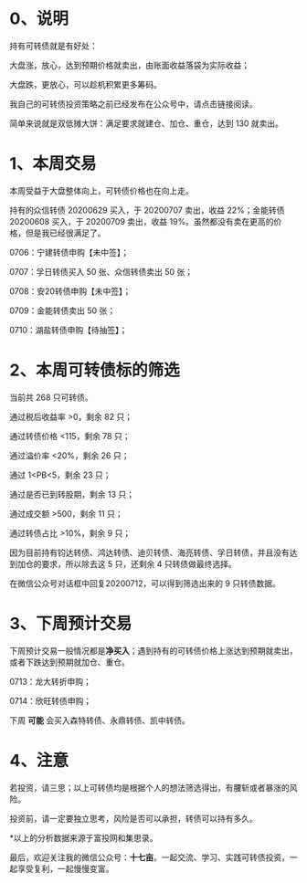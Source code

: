 # 0、说明

持有可转债就是有好处：

大盘涨，放心，达到预期价格就卖出，由账面收益落袋为实际收益；

大盘跌，更放心，可以趁机积累更多筹码。

我自己的可转债投资策略之前已经发布在公众号中，请点击链接阅读。

简单来说就是双低摊大饼：满足要求就建仓、加仓、重仓，达到 130 就卖出。

# 1、本周交易

本周受益于大盘整体向上，可转债价格也在向上走。

持有的众信转债 20200629 买入，于 20200707 卖出，收益 22%；金能转债 20200608 买入，于 20200709 卖出，收益 19%。虽然都没有卖在更高的价格，但是我已经很满足了。

0706：宁建转债申购【未中签】；

0707：孚日转债买入 50 张、众信转债卖出 50 张；

0708：安20转债申购【未中签】；

0709：金能转债卖出 50 张；

0710：湖盐转债申购【待抽签】；

# 2、本周可转债标的筛选

当前共 268 只可转债。

通过税后收益率 >0，剩余 82 只；

通过转债价格 <115，剩余 78 只；

通过溢价率 <20%，剩余 26 只；

通过 1<PB<5，剩余 23 只；

通过是否已到转股期，剩余 13 只；

通过成交额 >500，剩余 11 只；

通过转债占比 >10%，剩余 9 只；

因为目前持有钧达转债、鸿达转债、迪贝转债、海亮转债、孚日转债，并且没有达到加仓的要求，所以除去这 5 只，还剩余 4 只转债做最终选择。

在微信公众号对话框中回复20200712，可以得到筛选出来的 9 只转债数据。

# 3、下周预计交易

下周预计交易一般情况都是**净买入**；遇到持有的可转债价格上涨达到预期就卖出，或者下跌达到预期就加仓、重仓。

0713：龙大转折申购；

0714：欣旺转债申购；

下周 **可能** 会买入森特转债、永鼎转债、凯中转债。

# 4、注意

若投资，请三思；以上可转债均是根据个人的想法筛选得出，有腰斩或者暴涨的风险。

投资前，请一定要独立思考，风险是否可以承担，转债可以持有多久。

*以上的分析数据来源于富投网和集思录。

最后，欢迎关注我的微信公众号：**十七亩**。一起交流、学习、实践可转债投资，一起享受复利，一起慢慢变富。